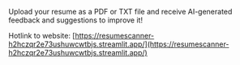 Upload your resume as a PDF or TXT file and receive AI-generated feedback and suggestions to improve it!

Hotlink to website: [https://resumescanner-h2hczqr2e73ushuwcwtbjs.streamlit.app/](https://resumescanner-h2hczqr2e73ushuwcwtbjs.streamlit.app/)
